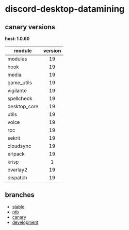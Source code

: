 # discord-desktop-datamining

## canary versions

**host: 1.0.60**

| module | version |
| ------ | :-----: |
| modules | 19 |
| hook | 19 |
| media | 19 |
| game_utils | 19 |
| vigilante | 19 |
| spellcheck | 19 |
| desktop_core | 19 |
| utils | 19 |
| voice | 19 |
| rpc | 19 |
| sekrit | 19 |
| cloudsync | 19 |
| erlpack | 19 |
| krisp | 1 |
| overlay2 | 19 |
| dispatch | 19 |

## branches

- [stable](https://github.com/OpenAsar/discord-desktop-datamining/tree/stable)
- [ptb](https://github.com/OpenAsar/discord-desktop-datamining/tree/ptb)
- [canary](https://github.com/OpenAsar/discord-desktop-datamining/tree/canary)
- [development](https://github.com/OpenAsar/discord-desktop-datamining/tree/development)